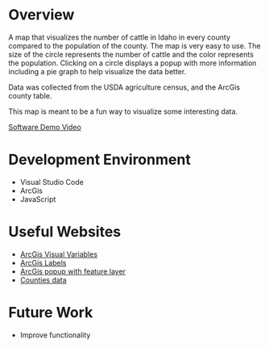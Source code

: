 # Overview

A map that visualizes the number of cattle in Idaho in every county compared to the population of the county. The map is very easy to use. The size of the circle represents the number of cattle and the color represents the population. Clicking on a circle displays a popup with more information including a pie graph to help visualize the data better. 

Data was collected from the USDA agriculture census, and the ArcGis county table.

This map is meant to be a fun way to visualize some interesting data.

[Software Demo Video](https://youtu.be/6Cer10N2CGA)

# Development Environment

* Visual Studio Code
* ArcGis
* JavaScript

# Useful Websites

* [ArcGis Visual Variables](https://developers.arcgis.com/documentation/mapping-apis-and-services/visualization/data-driven-styles/visual-variables/)
* [ArcGis Labels](https://developers.arcgis.com/javascript/latest/api-reference/esri-layers-support-LabelClass.html)
* [ArcGis popup with feature layer](https://developers.arcgis.com/javascript/latest/display-a-pop-up/)
* [Counties data](https://services.arcgis.com/P3ePLMYs2RVChkJx/arcgis/rest/services/USA_Counties/FeatureServer/0)

# Future Work

* Improve functionality